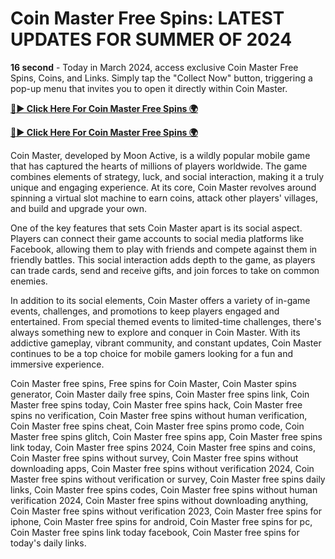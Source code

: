 # Coin Master Free Spins: LATEST UPDATES FOR SUMMER OF 2024 ##
**16 second** - Today in March 2024, access exclusive Coin Master Free Spins, Coins, and Links. Simply tap the "Collect Now" button, triggering a pop-up menu that invites you to open it directly within Coin Master.

[**🔴► Click Here For Coin Master Free Spins 🌍**](https://moroccino.github.io/CoinMaster/)

[**🔴► Click Here For Coin Master Free Spins 🌍**](https://moroccino.github.io/CoinMaster/)


Coin Master, developed by Moon Active, is a wildly popular mobile game that has captured the hearts of millions of players worldwide. The game combines elements of strategy, luck, and social interaction, making it a truly unique and engaging experience. At its core, Coin Master revolves around spinning a virtual slot machine to earn coins, attack other players' villages, and build and upgrade your own.

One of the key features that sets Coin Master apart is its social aspect. Players can connect their game accounts to social media platforms like Facebook, allowing them to play with friends and compete against them in friendly battles. This social interaction adds depth to the game, as players can trade cards, send and receive gifts, and join forces to take on common enemies.

In addition to its social elements, Coin Master offers a variety of in-game events, challenges, and promotions to keep players engaged and entertained. From special themed events to limited-time challenges, there's always something new to explore and conquer in Coin Master. With its addictive gameplay, vibrant community, and constant updates, Coin Master continues to be a top choice for mobile gamers looking for a fun and immersive experience.

Coin Master free spins, Free spins for Coin Master, Coin Master spins generator, Coin Master daily free spins, Coin Master free spins link, Coin Master free spins today, Coin Master free spins hack, Coin Master free spins no verification, Coin Master free spins without human verification, Coin Master free spins cheat, Coin Master free spins promo code, Coin Master free spins glitch, Coin Master free spins app, Coin Master free spins link today, Coin Master free spins 2024, Coin Master free spins and coins, Coin Master free spins without survey, Coin Master free spins without downloading apps, Coin Master free spins without verification 2024, Coin Master free spins without verification or survey, Coin Master free spins daily links, Coin Master free spins codes, Coin Master free spins without human verification 2024, Coin Master free spins without downloading anything, Coin Master free spins without verification 2023, Coin Master free spins for iphone, Coin Master free spins for android, Coin Master free spins for pc, Coin Master free spins link today facebook, Coin Master free spins for today's daily links.
